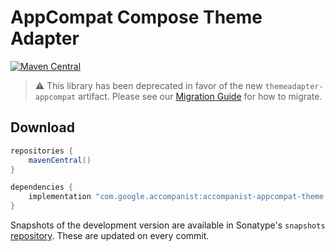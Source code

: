 # AppCompat Compose Theme Adapter

[![Maven Central](https://img.shields.io/maven-central/v/com.google.accompanist/accompanist-appcompat-theme)](https://search.maven.org/search?q=g:com.google.accompanist)

> :warning: This library has been deprecated in favor of the new `themeadapter-appcompat` artifact. Please see our [Migration Guide](https://google.github.io/accompanist/appcompat-theme/) for how to migrate.

## Download

```groovy
repositories {
    mavenCentral()
}

dependencies {
    implementation "com.google.accompanist:accompanist-appcompat-theme:<version>"
}
```

Snapshots of the development version are available in Sonatype's `snapshots` [repository][snap]. These are updated on every commit.

  [snap]: https://oss.sonatype.org/content/repositories/snapshots/com/google/accompanist/accompanist-appcompat-theme/